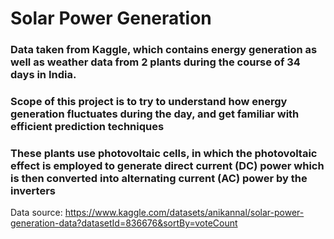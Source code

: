 # Solar Power Generation 

### Data taken from Kaggle, which contains energy generation as well as weather data from 2 plants during the course of 34 days in India.
### Scope of this project is to try to understand how energy generation fluctuates during the day, and get familiar with efficient prediction techniques
### These plants use photovoltaic cells, in which the photovoltaic effect is employed to generate direct current (DC) power which is then converted into alternating current (AC) power by the inverters



Data source: https://www.kaggle.com/datasets/anikannal/solar-power-generation-data?datasetId=836676&sortBy=voteCount
